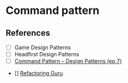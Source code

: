 # Command pattern

## References

- [ ] Game Design Patterns
- [ ] Headfirst Design Patterns
- [ ] [Command Pattern – Design Patterns (ep 7)](https://www.youtube.com/watch?v=9qA5kw8dcSU)
- [] [Refactoring Guru](https://refactoring.guru/design-patterns/command)
